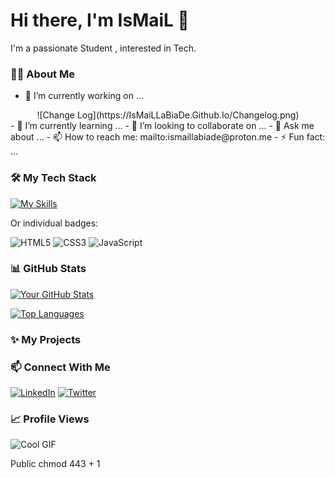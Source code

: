 # Hi there, I'm IsMaiL 👋

I'm a passionate Student , interested in Tech.


### 👨‍💻 About Me

-   🔭 I’m currently working on ...
<center>![Change Log](https://IsMaiLLaBiaDe.Github.Io/Changelog.png)</center>   
-   🌱 I’m currently learning ...
-   👯 I’m looking to collaborate on ...
-   💬 Ask me about ...
-   📫 How to reach me: mailto:ismaillabiade@proton.me
-   ⚡ Fun fact: ...
   

### 🛠️ My Tech Stack

[![My Skills](https://skillicons.dev/icons?i=html,css,js,react,nodejs,python,git,github,docker)](https://skillicons.dev)

Or individual badges:

![HTML5](https://img.shields.io/badge/html5-%23E34F26.svg?style=for-the-badge&logo=html5&logoColor=white)
![CSS3](https://img.shields.io/badge/css3-%231572B6.svg?style=for-the-badge&logo=css3&logoColor=white)
![JavaScript](https://img.shields.io/badge/javascript-%23323330.svg?style=for-the-badge&logo=javascript&logoColor=%23F7DF1E)


### 📊 GitHub Stats

[![Your GitHub Stats](https://github-readme-stats.vercel.app/api?username=IsMaiLLaBiaDe&show_icons=true&theme=dracula)](https://github.com/anuraghazra/github-readme-stats)

[![Top Languages](https://github-readme-stats.vercel.app/api/top-langs/?username=IsMaiLLaBiaDe&layout=compact&theme=dracula)](https://github.com/anuraghazra/github-readme-stats)

### ✨ My Projects

### 📫 Connect With Me

[![LinkedIn](https://img.shields.io/badge/linkedin-%230077B5.svg?style=for-the-badge&logo=linkedin&logoColor=white)](https://linkedin.com/in/IsMaiLLabiaDe)
[![Twitter](https://img.shields.io/badge/twitter-%231DA1F2.svg?style=for-the-badge&logo=twitter&logoColor=white)](https://twitter.com/IsMaiLLaBiaDe)
### 📈 Profile Views

![Cool GIF](https://ismaillabiade.github.io/IsMaiLLaBiaDe/assets/a.gif)


Public chmod 443 + 1
